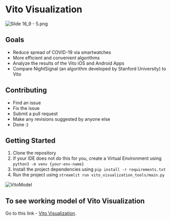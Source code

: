 # Vito Visualization

![Slide 16_9 - 5.png](https://res.craft.do/user/full/23a03a79-af5e-1af9-b4ff-27170389b6b1/doc/E8A107FB-C2C6-499A-87D5-9F8A35BB4524/A6BA068B-263A-494E-9C6A-5773F1AADA1D_2/aKsCBJ7yzxo0PJyxgZxRDEiAWnEsqf2xXyVBu1sAisMz/Slide%2016_9%20-%205.png)

## Goals

- Reduce spread of COVID-19 via smartwatches
- More efficient and convenient algorithms 
- Analyze the results of the Vito iOS and Android Apps
- Compare NightSignal (an algorithm developed by Stanford University) to Vito

## Contributing

- Find an issue
- Fix the issue
- Submit a pull request
- Make any revisions suggested by anyone else
- Done :)

## Getting Started
1. Clone the repository
2. If your IDE does not do this for you, create a Virtual Environment using `python3 -m venv {your-env-name}`
3. Install the project dependencies using `pip install -r requirements.txt`
4. Run the project using `streamlit run vito_visualization_tools/main.py`


![VitoModel](https://user-images.githubusercontent.com/67549402/170885361-98da829f-28d6-4dbd-8027-883a9bdbf2c2.png)

## To see working model of Vito Visualization
Go to this link - [Vito Visualization](https://andreasink-vito-visualization-main-cbklwr.streamlitapp.com/).


